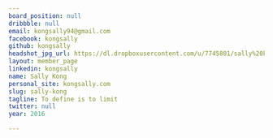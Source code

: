 ```yaml
---
board_position: null
dribbble: null
email: kongsally94@gmail.com
facebook: kongsally
github: kongsally
headshot_jpg_url: https://dl.dropboxusercontent.com/u/7745801/sally%20kong.jpg
layout: member_page
linkedin: kongsally
name: Sally Kong
personal_site: kongsally.com
slug: sally-kong
tagline: To define is to limit
twitter: null
year: 2016

---
```

